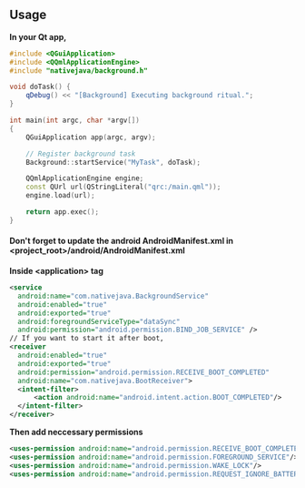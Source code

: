 ## Usage
<b>In your Qt app,</b>
```c++
#include <QGuiApplication>
#include <QQmlApplicationEngine>
#include "nativejava/background.h"

void doTask() {
    qDebug() << "[Background] Executing background ritual.";
}

int main(int argc, char *argv[])
{
    QGuiApplication app(argc, argv);

    // Register background task
    Background::startService("MyTask", doTask);

    QQmlApplicationEngine engine;
    const QUrl url(QStringLiteral("qrc:/main.qml"));
    engine.load(url);

    return app.exec();
}
```

#### Don't forget to update the android AndroidManifest.xml in <project_root>/android/AndroidManifest.xml
  <b>Inside &lt;application&gt; tag</b>
  ```xml
  <service
    android:name="com.nativejava.BackgroundService"
    android:enabled="true"
    android:exported="true"
    android:foregroundServiceType="dataSync"
    android:permission="android.permission.BIND_JOB_SERVICE" />
// If you want to start it after boot,
<receiver
    android:enabled="true"
    android:exported="true"
    android:permission="android.permission.RECEIVE_BOOT_COMPLETED"
    android:name="com.nativejava.BootReceiver">
    <intent-filter>
        <action android:name="android.intent.action.BOOT_COMPLETED"/>
    </intent-filter>
</receiver>

  ```
<b>Then add neccessary permissions</b>
```xml
<uses-permission android:name="android.permission.RECEIVE_BOOT_COMPLETED"/>
<uses-permission android:name="android.permission.FOREGROUND_SERVICE"/>
<uses-permission android:name="android.permission.WAKE_LOCK"/>
<uses-permission android:name="android.permission.REQUEST_IGNORE_BATTERY_OPTIMIZATIONS"/>
```

